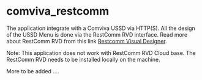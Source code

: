 # comviva_restcomm
The application integrate with a Comviva USSD via HTTP(S). All the design of the USSD Menu is done via the RestComm RVD interface.
Read more about RestComm RVD from this link [Restcomm Visual Designer](https://www.restcomm.com/docs/connect/rvd/Quick%20Start%20Guide.html).

Note: This application does not work with RestComm RVD Cloud base. The RestComm RVD needs to be installed locally on the machine. 

More to be added ....
